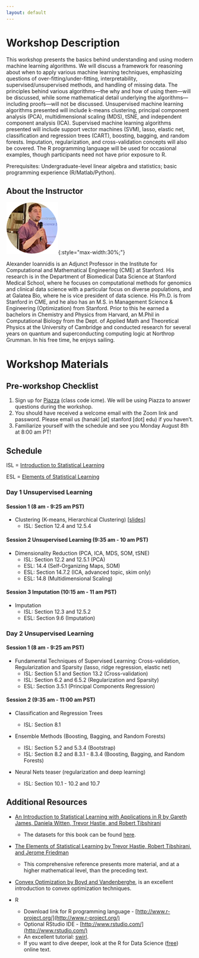```yaml
---
layout: default
---
```


# Workshop Description
This workshop presents the basics behind understanding and using modern machine learning algorithms. We will discuss a framework for reasoning about when to apply various machine learning techniques, emphasizing questions of over-fitting/under-fitting, interpretability, supervised/unsupervised methods, and handling of missing data. The principles behind various algorithms—the why and how of using them—will be discussed, while some mathematical detail underlying the algorithms—including proofs—will not be discussed. Unsupervised machine learning algorithms presented will include k-means clustering, principal component analysis (PCA), multidimensional scaling (MDS), tSNE, and independent component analysis (ICA). Supervised machine learning algorithms presented will include support vector machines (SVM), lasso, elastic net, classification and regression trees (CART), boosting, bagging, and random forests. Imputation, regularization, and cross-validation concepts will also be covered. The R programming language will be used for occasional examples, though participants need not have prior exposure to R.

Prerequisites: Undergraduate-level linear algebra and statistics; basic programming experience (R/Matlab/Python).

## About the Instructor
![Alexander Ioannidis](/assets/img/alex.png){:style="max-width:30%;"}

Alexander Ioannidis is an Adjunct Professor in the Institute for Computational and Mathematical Engineering (CME) at Stanford. His research is in the Department of Biomedical Data Science at Stanford Medical School, where he focuses on computational methods for genomics and clinical data science with a particular focus on diverse populations, and at Galatea Bio, where he is vice president of data science. His Ph.D. is from Stanford in CME, and he also has an M.S. in Management Science & Engineering (Optimization) from Stanford. Prior to this he earned a bachelors in Chemistry and Physics from Harvard, an M.Phil in Computational Biology from the Dept. of Applied Math and Theoretical Physics at the University of Cambridge and conducted research for several years on quantum and superconducting computing logic at Northrop Grumman. In his free time, he enjoys sailing.

# Workshop Materials

## Pre-workshop Checklist
1. Sign up for [Piazza](https://www.piazza.com/stanford/summer2022/icmeintrotoml/home) (class code icme). We will be using Piazza to answer questions during the workshop.
2. You should have received a welcome email with the Zoom link and password. Please email us (hanakl [at] stanford [dot] edu) if you haven’t.
3. Familiarize yourself with the schedule and see you Monday August 8th at 8:00 am PT!

## Schedule
ISL = [Introduction to Statistical Learning](https://www.dropbox.com/s/krvhmt7z8zxhl7f/ISLRv2_website.pdf?dl=0)

ESL = [Elements of Statistical Learning](https://hastie.su.domains/ElemStatLearn/)
### Day 1 Unsupervised Learning
#### Session 1 (8 am - 9:25 am PST)

- Clustering (K-means, Hierarchical Clustering) [[slides](https://office365stanford-my.sharepoint.com/:b:/r/personal/hanakl_stanford_edu/Documents/Attachments/Clustering.pdf?csf=1&web=1&e=sESqnF)]
  - ISL: Section 12.4 and 12.5.4

#### Session 2 Unsupervised Learning (9:35 am - 10 am PST)

- Dimensionality Reduction (PCA, ICA, MDS, SOM, tSNE) 
  - ISL: Section 12.2 and 12.5.1 (PCA)
  - ESL: 14.4 (Self-Organizing Maps, SOM)
  - ESL: Section 14.7.2 (ICA, advanced topic, skim only)
  - ESL: 14.8 (Multidimensional Scaling)


#### Session 3 Imputation (10:15 am - 11 am PST)

- Imputation 
  - ISL: Section 12.3 and 12.5.2
  - ESL: Section 9.6 (Imputation)

### Day 2 Unsupervised Learning

#### Session 1 (8 am - 9:25 am PST)

- Fundamental Techniques of Supervised Learning: Cross-validation, Regularization and Sparsity (lasso, ridge regression, elastic net) 
  - ISL: Section 5.1 and Section 13.2 (Cross-validation) 
  - ISL: Section 6.2 and 6.5.2 (Regularization and Sparsity)
  - ESL: Section 3.5.1 (Principal Components Regression)

#### Session 2 (9:35 am - 11:00 am PST)  

- Classification and Regression Trees
  - ISL: Section 8.1

- Ensemble Methods (Boosting, Bagging, and Random Forests)
  - ISL: Section 5.2 and 5.3.4 (Bootstrap)
  - ISL: Section 8.2 and 8.3.1 - 8.3.4 (Boosting, Bagging, and Random Forests)

- Neural Nets teaser (regularization and deep learning) 
  - ISL: Section 10.1 - 10.2 and 10.7

## Additional Resources

- [An Introduction to Statistical Learning with Applications in R by Gareth James, Daniela Witten, Trevor Hastie, and Robert Tibshirani](https://www.dropbox.com/s/krvhmt7z8zxhl7f/ISLRv2_website.pdf?dl=0) 
  - The datasets for this book can be found [here](https://www.statlearning.com/resources-second-edition).

- [The Elements of Statistical Learning by Trevor Hastie, Robert Tibshirani, and Jerome Friedman](https://hastie.su.domains/ElemStatLearn/)  
  - This comprehensive reference presents more material, and at a higher mathematical level, than the preceding text. 

- [Convex Optimization by Boyd and Vandenberghe](https://stanford.edu/~boyd/cvxbook/), is an excellent introduction to convex optimization techniques.

- R
  - Download link for R programming language - [http://www.r-project.org/](http://www.r-project.org/)
  - Optional RStudio IDE - [http://www.rstudio.com/](http://www.rstudio.com/)
  - An excellent tutorial: [swirl](https://cran.r-project.org/web/packages/swirl/index.html).
  - If you want to dive deeper, look at the R for Data Science ([free](https://r4ds.had.co.nz/)) online text.


